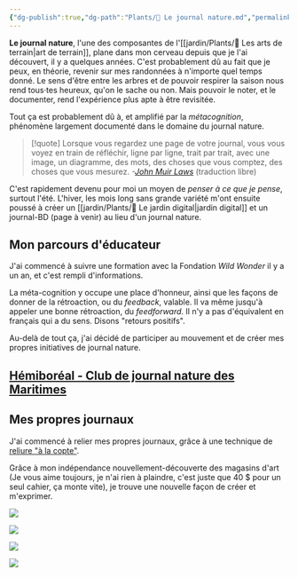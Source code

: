 ```yaml
---
{"dg-publish":true,"dg-path":"Plants/🌼 Le journal nature.md","permalink":"/plants/le-journal-nature/","tags":["biodiversité","nature","métacognition","dessin","pensée-visuelle","chronique-de-vie","expression"]}
---
```


**Le journal nature**, l'une des composantes de l'[[jardin/Plants/🌱 Les arts de terrain\|art de terrain]], plane dans mon cerveau depuis que je l'ai découvert, il y a quelques années.
C'est probablement dû au fait que je peux, en théorie, revenir sur mes randonnées à n'importe quel temps donné. Le sens d'être entre les arbres et de pouvoir respirer la saison nous rend tous·tes heureux, qu'on le sache ou non. Mais pouvoir le noter, et le documenter, rend l'expérience plus apte à être revisitée.

Tout ça est probablement dû à, et amplifié par la *métacognition*, phénomène largement documenté dans le domaine du journal nature.

>[!quote] Lorsque vous regardez une page de votre journal, vous vous voyez en train de réfléchir, ligne par ligne, trait par trait, avec une image, un diagramme, des mots, des choses que vous comptez, des choses que vous mesurez. 
*-[John Muir Laws](https://www.1000hoursoutside.com/blog/youre-not-stuck-with-the-brain-you-were-born-with-john-muir-laws-talks-nature-journaling-dyslexia-growth-mindset-ukulele-and-so-much-more)* (traduction libre)

C'est rapidement devenu pour moi un moyen de *penser à ce que je pense*, surtout l'été. L'hiver, les mois long sans grande variété m'ont ensuite poussé à créer un [[jardin/Plants/🌱 Le jardin digital\|jardin digital]] et un journal-BD (page à venir) au lieu d'un journal nature.
## Mon parcours d'éducateur
J'ai commencé à suivre une formation avec la Fondation *Wild Wonder* il y a un an, et c'est rempli d'informations.

La méta-cognition y occupe une place d'honneur, ainsi que les façons de donner de la rétroaction, ou du *feedback*, valable. Il va même jusqu'à appeler une bonne rétroaction, du *feedforward*. Il n'y a pas d'équivalent en français qui a du sens. Disons "retours positifs".

Au-delà de tout ça, j'ai décidé de participer au mouvement et de créer mes propres initiatives de journal nature.
## [Hémiboréal - Club de journal nature des Maritimes](https://hemiboreal.com)
## Mes propres journaux
J'ai commencé à relier mes propres journaux, grâce à une technique de [reliure "à la copte"](https://en.wikipedia.org/wiki/Coptic_binding).

Grâce à mon indépendance nouvellement-découverte des magasins d'art (Je vous aime toujours, je n'ai rien à plaindre, c'est juste que 40 $ pour un seul cahier, ça monte vite), je trouve une nouvelle façon de créer et m'exprimer.


![](https://i.imgur.com/9H242Mw.jpeg)

![](https://i.imgur.com/gwuq2wM.jpeg)

![](https://i.imgur.com/UQTprDT.jpeg)

![](https://i.imgur.com/mmuQd5f.jpeg)


